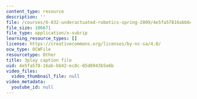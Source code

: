 ```yaml
---
content_type: resource
description: ''
file: /courses/6-832-underactuated-robotics-spring-2009/4e5fa57816abb642ec8c65d8943b5a6b_Bhbk4bWV1Uc.srt
file_size: 106671
file_type: application/x-subrip
learning_resource_types: []
license: https://creativecommons.org/licenses/by-nc-sa/4.0/
ocw_type: OCWFile
resourcetype: Other
title: 3play caption file
uid: 4e5fa578-16ab-b642-ec8c-65d8943b5a6b
video_files:
  video_thumbnail_file: null
video_metadata:
  youtube_id: null
---
```

